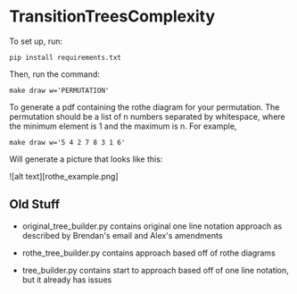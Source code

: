 # TransitionTreesComplexity

To set up, run:

```
pip install requirements.txt
```

Then, run the command:

```
make draw w='PERMUTATION'
```

To generate a pdf containing the rothe diagram for your permutation. The permutation should be a list of n numbers separated by whitespace, where the minimum element is 1 and the maximum is n. For example,

```
make draw w='5 4 2 7 8 3 1 6'
```

Will generate a picture that looks like this:

![alt text][rothe_example.png]

## Old Stuff

* original_tree_builder.py contains original one line notation approach as described by Brendan's email and Alex's amendments

* rothe_tree_builder.py contains approach based off of rothe diagrams

* tree_builder.py contains start to approach based off of one line notation, but it already has issues